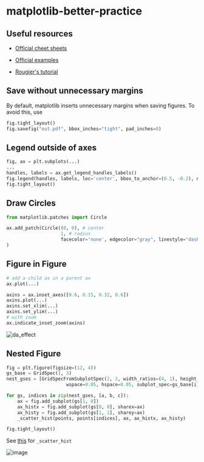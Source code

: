 # matplotlib-better-practice

## Useful resources

* [Official cheet sheets](https://github.com/matplotlib/cheatsheets)
* [Official examples](https://matplotlib.org/stable/gallery/index)

* [Rougier's tutorial](https://github.com/rougier/matplotlib-tutorial)

## Save without unnecessary margins

By default, matplotlib inserts unnecessary margins when saving figures. To avoid this, use

```python
fig.tight_layout()
fig.savefig("out.pdf", bbox_inches="tight", pad_inches=0)
```

## Legend outside of axes

```python
fig, ax = plt.subplots(...)
...
handles, labels = ax.get_legend_handles_labels()
fig.legend(handles, labels, loc='center', bbox_to_anchor=(0.5, -0.2), ncol=2, borderpad=0.3, labelspacing=1, fontsize=11)
fig.tight_layout()
```

## Draw Circles


```python
from matplotlib.patches import Circle

ax.add_patch(Circle((0, 0), # center
                    1, # radius
                    facecolor='none', edgecolor="gray", linestyle="dashed", linewidth=2, alpha=0.5)
)
```

## Figure in Figure


```python
# add a child ax in a parent ax
ax.plot(...)

axins = ax.inset_axes([0.6, 0.15, 0.32, 0.6])
axins.plot(...)
axins.set_xlim(...)
axins.set_ylim(...)
# with zoom
ax.indicate_inset_zoom(axins)
```


![da_effect](https://github.com/moskomule/matplotlib-better-practice/assets/11806234/f2ffb602-311e-4f25-ade1-b9cc6d4de2a5)


## Nested Figure

```python
fig = plt.figure(figsize=(12, 4))
gs_base = GridSpec(1, 3)
nest_gses = [GridSpecFromSubplotSpec(2, 2, width_ratios=(4, 1), height_ratios=(1, 4),
                      wspace=0.05, hspace=0.05, subplot_spec=gs_base[i]) for i in range(3)]

for gs, indices in zip(nest_gses, [a, b, c]):
    ax = fig.add_subplot(gs[1, 0])
    ax_histx = fig.add_subplot(gs[0, 0], sharex=ax)
    ax_histy = fig.add_subplot(gs[1, 1], sharey=ax)
    _scatter_hist(points, points[indices], ax, ax_histx, ax_histy)

fig.tight_layout()
```

See [this](https://matplotlib.org/stable/gallery/lines_bars_and_markers/scatter_hist.html#sphx-glr-gallery-lines-bars-and-markers-scatter-hist-py) for `_scatter_hist`

![image](https://github.com/moskomule/matplotlib-better-practice/assets/11806234/a85620b8-2dfd-49a9-a34e-d1adf0a2264c)

